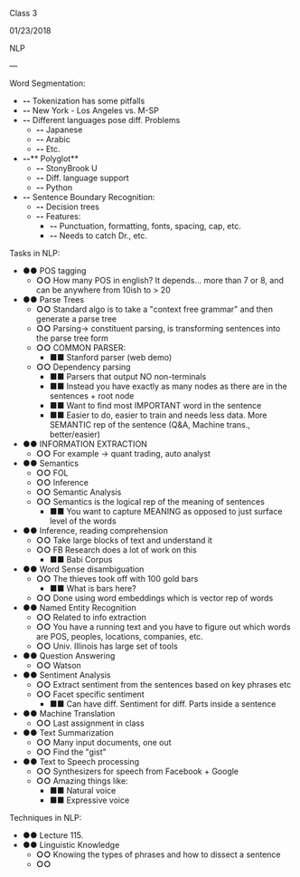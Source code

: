 Class 3

01/23/2018

NLP

—

Word Segmentation:

- **--** Tokenization has some pitfalls
- **--** New York - Los Angeles vs. M-SP
- **--** Different languages pose diff. Problems
  - **--** Japanese
  - **--** Arabic
  - **--** Etc.
- **--**** Polyglot**
  - **--** StonyBrook U
  - **--** Diff. language support
  - **--** Python
- **--** Sentence Boundary Recognition:
  - **--** Decision trees
  - **--** Features:
    - **--** Punctuation, formatting, fonts, spacing, cap, etc.
    - **--** Needs to catch Dr., etc.

Tasks in NLP:

- **●●** POS tagging
  - **○○** How many POS in english? It depends… more than 7 or 8, and can be anywhere from 10ish to &gt; 20
- **●●** Parse Trees
  - **○○** Standard algo is to take a &quot;context free grammar&quot; and then generate a parse tree
  - **○○** Parsing-&gt; constituent parsing, is transforming sentences into the parse tree form
  - **○○** COMMON PARSER:
    - **■■** Stanford parser (web demo)
  - **○○** Dependency parsing
    - **■■** Parsers that output NO non-terminals
    - **■■** Instead you have exactly as many nodes as there are in the sentences + root node
    - **■■** Want to find most IMPORTANT word in the sentence
    - **■■** Easier to do, easier to train and needs less data. More SEMANTIC rep of the sentence (Q&amp;A, Machine trans., better/easier)
- **●●** INFORMATION EXTRACTION
  - **○○** For example -&gt; quant trading, auto analyst
- **●●** Semantics
  - **○○** FOL
  - **○○** Inference
  - **○○** Semantic Analysis
  - **○○** Semantics is the logical rep of the meaning of sentences
    - **■■** You want to capture MEANING as opposed to just surface level of the words
- **●●** Inference, reading comprehension
  - **○○** Take large blocks of text and understand it
  - **○○** FB Research does a lot of work on this
    - **■■** Babi Corpus
- **●●** Word Sense disambiguation
  - **○○** The thieves took off with 100 gold bars
    - **■■** What is bars here?
  - **○○** Done using word embeddings which is vector rep of words
- **●●** Named Entity Recognition
  - **○○** Related to info extraction
  - **○○** You have a running text and you have to figure out which words are POS, peoples, locations, companies, etc.
  - **○○** Univ. Illinois has large set of tools
- **●●** Question Answering
  - **○○** Watson
- **●●** Sentiment Analysis
  - **○○** Extract sentiment from the sentences based on key phrases etc
  - **○○** Facet specific sentiment
    - **■■** Can have diff. Sentiment for diff. Parts inside a sentence
- **●●** Machine Translation
  - **○○** Last assignment in class
- **●●** Text Summarization
  - **○○** Many input documents, one out
  - **○○** Find the &quot;gist&quot;
- **●●** Text to Speech processing
  - **○○** Synthesizers for speech from Facebook + Google
  - **○○** Amazing things like:
    - **■■** Natural voice
    - **■■** Expressive voice

Techniques in NLP:

- **●●** Lecture 115.
- **●●** Linguistic Knowledge
  - **○○** Knowing the types of phrases and how to dissect a sentence
  - **○○**
